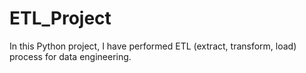 # ETL_Project
In this Python project, I have performed ETL (extract, transform, load) process for data engineering.
